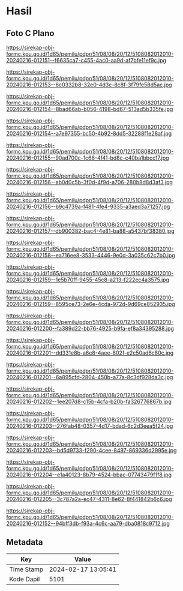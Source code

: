 # Hasil

## Foto C Plano

https://sirekap-obj-formc.kpu.go.id/1d65/pemilu/pdpr/51/08/08/20/12/5108082012010-20240216-012151--f6635ca7-c455-4ac0-aa9d-af7bfe11ef9c.jpg

https://sirekap-obj-formc.kpu.go.id/1d65/pemilu/pdpr/51/08/08/20/12/5108082012010-20240216-012153--6c0332b8-32e0-4d3c-8c8f-3f79fe58d5ac.jpg

https://sirekap-obj-formc.kpu.go.id/1d65/pemilu/pdpr/51/08/08/20/12/5108082012010-20240216-012154--8bad66ab-b056-4198-bd67-513ad5b335fe.jpg

https://sirekap-obj-formc.kpu.go.id/1d65/pemilu/pdpr/51/08/08/20/12/5108082012010-20240216-012154--a7e97355-bc50-4b92-8dd5-32288f1e28af.jpg

https://sirekap-obj-formc.kpu.go.id/1d65/pemilu/pdpr/51/08/08/20/12/5108082012010-20240216-012155--90ad700c-1c66-4f41-bd8c-c40ba1bbcc17.jpg

https://sirekap-obj-formc.kpu.go.id/1d65/pemilu/pdpr/51/08/08/20/12/5108082012010-20240216-012156--ab0d0c5b-3f0d-4f9d-a706-280b8d8d3af3.jpg

https://sirekap-obj-formc.kpu.go.id/1d65/pemilu/pdpr/51/08/08/20/12/5108082012010-20240216-012156--b9c4739a-f481-4fe4-9335-a3aed3a71257.jpg

https://sirekap-obj-formc.kpu.go.id/1d65/pemilu/pdpr/51/08/08/20/12/5108082012010-20240216-012157--db900382-bac4-4e81-ba88-a5437bf38380.jpg

https://sirekap-obj-formc.kpu.go.id/1d65/pemilu/pdpr/51/08/08/20/12/5108082012010-20240216-012158--ea716ee8-3533-4446-9e0d-3a035c62c7b0.jpg

https://sirekap-obj-formc.kpu.go.id/1d65/pemilu/pdpr/51/08/08/20/12/5108082012010-20240216-012159--1e5b70ff-9455-45c8-a213-f222ec4a3575.jpg

https://sirekap-obj-formc.kpu.go.id/1d65/pemilu/pdpr/51/08/08/20/12/5108082012010-20240216-012159--8595ce73-2e6e-4cda-972d-9d69ce852935.jpg

https://sirekap-obj-formc.kpu.go.id/1d65/pemilu/pdpr/51/08/08/20/12/5108082012010-20240216-012200--fa389d22-bb76-4925-b9fa-ef8a34395288.jpg

https://sirekap-obj-formc.kpu.go.id/1d65/pemilu/pdpr/51/08/08/20/12/5108082012010-20240216-012201--dd331e8b-a6e8-4aee-802f-e2c50ad6c80c.jpg

https://sirekap-obj-formc.kpu.go.id/1d65/pemilu/pdpr/51/08/08/20/12/5108082012010-20240216-012201--6a895cfd-2804-450b-a77a-8c3df928da3c.jpg

https://sirekap-obj-formc.kpu.go.id/1d65/pemilu/pdpr/51/08/08/20/12/5108082012010-20240216-012202--1ee207d8-c15b-4cfa-b20b-fa326776867b.jpg

https://sirekap-obj-formc.kpu.go.id/1d65/pemilu/pdpr/51/08/08/20/12/5108082012010-20240216-012203--276fab48-0357-4d17-bdad-6c2d3eea5f24.jpg

https://sirekap-obj-formc.kpu.go.id/1d65/pemilu/pdpr/51/08/08/20/12/5108082012010-20240216-012203--bd5d9733-f290-4cee-8497-869336d2995e.jpg

https://sirekap-obj-formc.kpu.go.id/1d65/pemilu/pdpr/51/08/08/20/12/5108082012010-20240216-012204--e1a40123-8b79-4524-bbac-07743479f1f8.jpg

https://sirekap-obj-formc.kpu.go.id/1d65/pemilu/pdpr/51/08/08/20/12/5108082012010-20240216-012205--3c787a2a-ec47-4311-8e62-8f441842b6c6.jpg

https://sirekap-obj-formc.kpu.go.id/1d65/pemilu/pdpr/51/08/08/20/12/5108082012010-20240216-012152--94bff3db-f93a-4c6c-aa79-dba0818c9712.jpg


## Metadata

| Key        | Value               |
| ---------- | ------------------- |
| Time Stamp | 2024-02-17 13:05:41 |
| Kode Dapil | 5101                |



